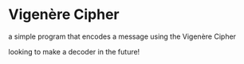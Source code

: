 # Vigenère Cipher

a simple program that encodes a message using the Vigenère Cipher

looking to make a decoder in the future!
